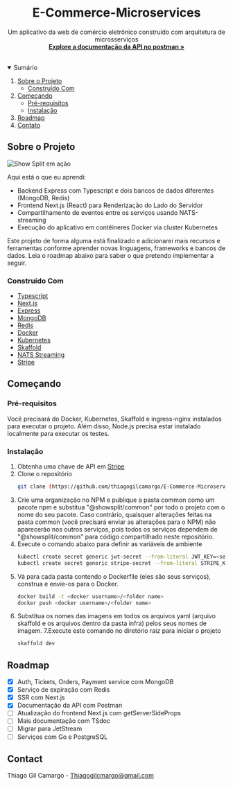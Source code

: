 <p align="center">
  <h1 align="center"> E-Commerce-Microservices
</h1>

  <p align="center">
    Um aplicativo da web de comércio eletrônico construído com arquitetura de microsserviços
    <br />
    <a href="https://solar-trinity-746574.postman.co/workspace/1e544daf-616d-44b7-89a7-3723dd265101/documentation/30032953-ea5ec677-587b-447d-91fe-574d6d7f1014"><strong>Explore a documentação da API no postman »</strong></a>
    <br />
    <br />
  </p>
</p>

<details open="open">
  <summary>Sumário</summary>
  <ol>
    <li>
      <a href="#sobre-o-projeto">Sobre o Projeto</a>
      <ul>
        <li><a href="#construído-com">Construído Com</a></li>
      </ul>
    </li>
    <li>
      <a href="#começando">Começando</a>
      <ul>
        <li><a href="#pré-requisitos">Pré-requisitos</a></li>
        <li><a href="#instalação">Instalação</a></li>
      </ul>
    </li>
    <li><a href="#roadmap">Roadmap</a></li>
    <li><a href="#contato">Contato</a></li>
  </ol>
</details>

## Sobre o Projeto

![Show Split em ação](https://i.imgur.com/O5D42qr.gif)



Aqui está o que eu aprendi:
* Backend Express com Typescript e dois bancos de dados diferentes (MongoDB, Redis)
* Frontend Next.js (React) para Renderização do Lado do Servidor
* Compartilhamento de eventos entre os serviços usando NATS-streaming
* Execução do aplicativo em contêineres Docker via cluster Kubernetes

Este projeto de forma alguma está finalizado e adicionarei mais recursos e ferramentas conforme aprender novas linguagens, frameworks e bancos de dados. Leia o roadmap abaixo para saber o que pretendo implementar a seguir.

### Construído Com

* [Typescript](https://www.typescriptlang.org/)
* [Next.js](https://nextjs.org/)
* [Express](https://expressjs.com/)
* [MongoDB](https://www.mongodb.com/)
* [Redis](https://redis.io/)
* [Docker](https://www.docker.com/)
* [Kubernetes](https://kubernetes.io/)
* [Skaffold](https://skaffold.dev/)
* [NATS Streaming](https://nats.io/)
* [Stripe](https://stripe.com/en-in)

## Começando

### Pré-requisitos

Você precisará do Docker, Kubernetes, Skaffold e ingress-nginx instalados para executar o projeto. Além disso, Node.js precisa estar instalado localmente para executar os testes.

### Instalação

1. Obtenha uma chave de API em [Stripe](https://stripe.com/en-in)
2. Clone o repositório
   ```sh
   git clone (https://github.com/thiagogilcamargo/E-Commerce-Microservices)

3. Crie uma organização no NPM e publique a pasta common como um pacote npm e substitua "@showsplit/common" por todo o projeto com o nome do seu pacote. Caso contrário, quaisquer alterações feitas na pasta common (você precisará enviar as alterações para o NPM) não aparecerão nos outros serviços, pois todos os serviços dependem de "@showsplit/common" para código compartilhado neste repositório.
4. Execute o comando abaixo para definir as variáveis de ambiente
   ```sh
   kubectl create secret generic jwt-secret --from-literal JWT_KEY=<secret code>
   kubectl create secret generic stripe-secret --from-literal STRIPE_KEY=<secret code>
   ```
5. Vá para cada pasta contendo o Dockerfile (eles são seus serviços), construa e envie-os para o Docker.
   ```sh
   docker build -t <docker username>/<folder name>
   docker push <docker username>/<folder name>
   ```
6. Substitua os nomes das imagens em todos os arquivos yaml (arquivo skaffold e os arquivos dentro da pasta infra) pelos seus nomes de imagem.
7.Execute este comando no diretório raiz para iniciar o projeto
   ```sh
   skaffold dev
   ```

## Roadmap

- [x] Auth, Tickets, Orders, Payment service com MongoDB
- [x] Serviço de expiração com Redis
- [x] SSR com Next.js
- [x]  Documentação da API com Postman
- [ ] Atualização do frontend Next.js com getServerSideProps
- [ ] Mais documentação com TSdoc
- [ ] Migrar para JetStream
- [ ] Serviços com Go e PostgreSQL

## Contact

Thiago Gil Camargo - Thiagogilcmargo@gmail.com
